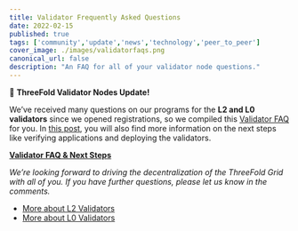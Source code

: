 ```yaml
---
title: Validator Frequently Asked Questions
date: 2022-02-15
published: true
tags: ['community','update','news','technology','peer_to_peer']
cover_image: ./images/validatorfaqs.png
canonical_url: false
description: "An FAQ for all of your validator node questions."
---
```


🚨 **ThreeFold Validator Nodes Update!**

We’ve received many questions on our programs for the **L2 and L0 validators** since we opened registrations, so we compiled this [Validator FAQ](https://forum.threefold.io/t/all-you-need-to-know-about-our-validator-programs/2208?u=hannahcordes) for you. In [this post](https://forum.threefold.io/t/all-you-need-to-know-about-our-validator-programs/2208?u=hannahcordes), you will also find more information on the next steps like verifying applications and deploying the validators.

**[Validator FAQ & Next Steps](https://forum.threefold.io/t/all-you-need-to-know-about-our-validator-programs/2208?u=hannahcordes)**

*We’re looking forward to driving the decentralization of the ThreeFold Grid with all of you. If you have further questions, please let us know in the comments.*

- [More about L2 Validators](https://forum.threefold.io/t/about-the-validators-signup-l2-category/1862)
- [More about L0 Validators](https://forum.threefold.io/t/about-the-validators-signup-l0-category/1863)